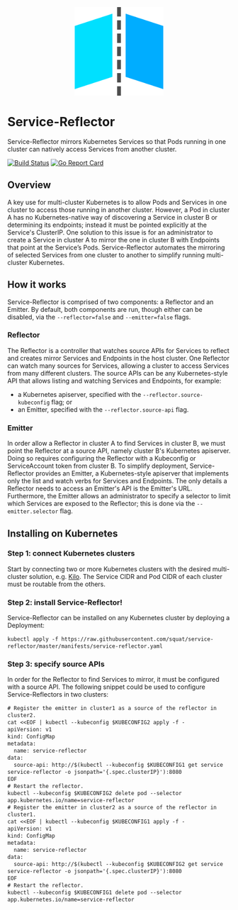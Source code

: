 <p align="center"><img src="./service-reflector.svg" width="200"></p>

# Service-Reflector

Service-Reflector mirrors Kubernetes Services so that Pods running in one cluster can natively access Services from another cluster.

[![Build Status](https://travis-ci.org/squat/service-reflector.svg?branch=master)](https://travis-ci.org/squat/service-reflector)
[![Go Report Card](https://goreportcard.com/badge/github.com/squat/service-reflector)](https://goreportcard.com/report/github.com/squat/service-reflector)

## Overview

A key use for multi-cluster Kubernetes is to allow Pods and Services in one cluster to access those running in another cluster.
However, a Pod in cluster A has no Kubernetes-native way of discovering a Service in cluster B or determining its endpoints; instead it must be pointed explicitly at the Service's ClusterIP.
One solution to this issue is for an administrator to create a Service in cluster A to mirror the one in cluster B with Endpoints that point at the Service’s Pods.
Service-Reflector automates the mirroring of selected Services from one cluster to another to simplify running multi-cluster Kubernetes.

## How it works

Service-Reflector is comprised of two components: a Reflector and an Emitter.
By default, both components are run, though either can be disabled, via the `--reflector=false` and `--emitter=false` flags.

### Reflector

The Reflector is a controller that watches source APIs for Services to reflect and creates mirror Services and Endpoints in the host cluster.
One Reflector can watch many sources for Services, allowing a cluster to access Services from many different clusters.
The source APIs can be any Kubernetes-style API that allows listing and watching Services and Endpoints, for example:
* a Kubernetes apiserver, specified with the `--reflector.source-kubeconfig` flag; or
* an Emitter, specified with the `--reflector.source-api` flag.

### Emitter

In order allow a Reflector in cluster A to find Services in cluster B, we must point the Reflector at a source API, namely cluster B's Kubernetes apiserver.
Doing so requires configuring the Reflector with a Kubeconfig or ServiceAccount token from cluster B.
To simplify deployment, Service-Reflector provides an Emitter, a Kubernetes-style apiserver that implements only the list and watch verbs for Services and Endpoints.
The only details a Reflector needs to access an Emitter's API is the Emitter's URL.
Furthermore, the Emitter allows an administrator to specify a selector to limit which Services are exposed to the Reflector; this is done via the `--emitter.selector` flag.

## Installing on Kubernetes

### Step 1: connect Kubernetes clusters

Start by connecting two or more Kubernetes clusters with the desired multi-cluster solution, e.g. [Kilo](https://github.com/squat/kilo).
The Service CIDR and Pod CIDR of each cluster must be routable from the others.

### Step 2: install Service-Reflector!

Service-Reflector can be installed on any Kubernetes cluster by deploying a Deployment:

```shell
kubectl apply -f https://raw.githubusercontent.com/squat/service-reflector/master/manifests/service-reflector.yaml
```

### Step 3: specify source APIs

In order for the Reflector to find Services to mirror, it must be configured with a source API.
The following snippet could be used to configure Service-Reflectors in two clusters:

```shell
# Register the emitter in cluster1 as a source of the reflector in cluster2.
cat <<EOF | kubectl --kubeconfig $KUBECONFIG2 apply -f -
apiVersion: v1
kind: ConfigMap
metadata:
  name: service-reflector
data:
  source-api: http://$(kubectl --kubeconfig $KUBECONFIG1 get service service-reflector -o jsonpath='{.spec.clusterIP}'):8080
EOF
# Restart the reflector.
kubectl --kubeconfig $KUBECONFIG2 delete pod --selector app.kubernetes.io/name=service-reflector
# Register the emitter in cluster2 as a source of the reflector in cluster1.
cat <<EOF | kubectl --kubeconfig $KUBECONFIG1 apply -f -
apiVersion: v1
kind: ConfigMap
metadata:
  name: service-reflector
data:
  source-api: http://$(kubectl --kubeconfig $KUBECONFIG2 get service service-reflector -o jsonpath='{.spec.clusterIP}'):8080
EOF
# Restart the reflector.
kubectl --kubeconfig $KUBECONFIG1 delete pod --selector app.kubernetes.io/name=service-reflector
```

